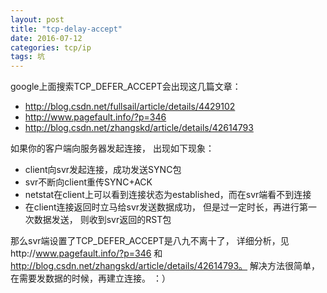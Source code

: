 ```yaml
---
layout: post
title: "tcp-delay-accept"
date: 2016-07-12
categories: tcp/ip
tags: 坑
---
```


google上面搜索TCP_DEFER_ACCEPT会出现这几篇文章：

 - http://blog.csdn.net/fullsail/article/details/4429102
 - http://www.pagefault.info/?p=346
 - http://blog.csdn.net/zhangskd/article/details/42614793

如果你的客户端向服务器发起连接， 出现如下现象：

 - client向svr发起连接，成功发送SYNC包
 - svr不断向client重传SYNC+ACK
 - netstat在client上可以看到连接状态为established，而在svr端看不到连接
 - 在client连接返回时立马给svr发送数据成功， 但是过一定时长，再进行第一次数据发送， 则收到svr返回的RST包

那么svr端设置了TCP_DEFER_ACCEPT是八九不离十了， 详细分析，见http://www.pagefault.info/?p=346 和 http://blog.csdn.net/zhangskd/article/details/42614793。 解决方法很简单，在需要发数据的时候，再建立连接。 ：）
